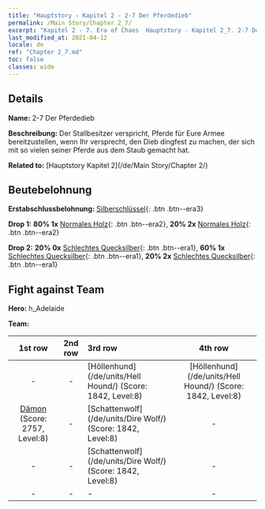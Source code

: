 ```yaml
---
title: "Hauptstory - Kapitel 2 - 2-7 Der Pferdedieb"
permalink: /Main Story/Chapter 2_7/
excerpt: "Kapitel 2 - 7. Era of Chaos  Hauptstory - Kapitel 2_7. 2-7 Der Pferdedieb"
last_modified_at: 2021-04-12
locale: de
ref: "Chapter 2_7.md"
toc: false
classes: wide
---
```


## Details

 **Name:** 2-7 Der Pferdedieb

 **Beschreibung:** Der Stallbesitzer verspricht, Pferde für Eure Armee bereitzustellen, wenn Ihr versprecht, den Dieb dingfest zu machen, der sich mit so vielen seiner Pferde aus dem Staub gemacht hat.

 **Related to:** [Hauptstory Kapitel 2](/de/Main Story/Chapter 2/)

## Beutebelohnung

 **Erstabschlussbelohnung:** [Silberschlüssel](/de/Items/con_693/){: .btn .btn--era3}

 **Drop 1:** **80% 1x** [Normales Holz](/de/Items/mat_7/){: .btn .btn--era2}, **20% 2x** [Normales Holz](/de/Items/mat_7/){: .btn .btn--era2}

 **Drop 2:** **20% 0x** [Schlechtes Quecksilber](/de/Items/mat_2/){: .btn .btn--era1}, **60% 1x** [Schlechtes Quecksilber](/de/Items/mat_2/){: .btn .btn--era1}, **20% 2x** [Schlechtes Quecksilber](/de/Items/mat_2/){: .btn .btn--era1}


## Fight against Team
 **Hero:** h_Adelaide

 **Team:**


  | 1st row | 2nd row | 3rd row | 4th row |
  |:----:|:----:|:----|:----:|
  | - | - | [Höllenhund](/de/units/Hell Hound/) (Score: 1842, Level:8)  | [Höllenhund](/de/units/Hell Hound/) (Score: 1842, Level:8)  |
  | [Dämon](/de/units/Demon/) (Score: 2757, Level:8)  | - | [Schattenwolf](/de/units/Dire Wolf/) (Score: 1842, Level:8)  | - |
  | - | - | [Schattenwolf](/de/units/Dire Wolf/) (Score: 1842, Level:8)  | - |
  | - | - | - | - |


